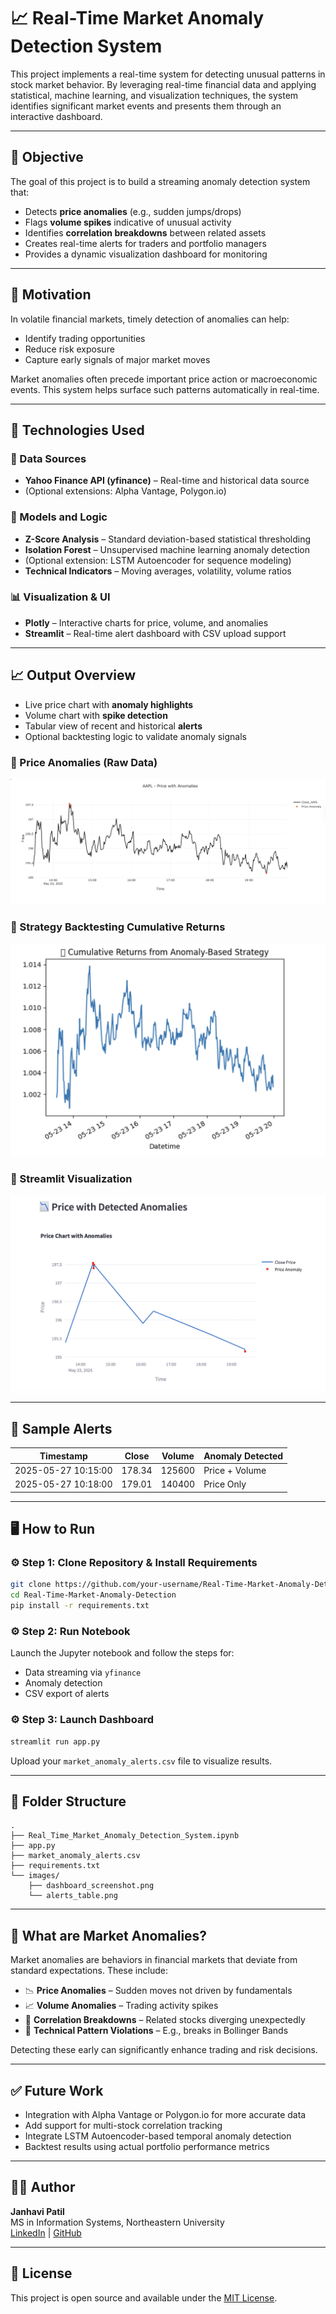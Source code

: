 # 📈 Real-Time Market Anomaly Detection System

This project implements a real-time system for detecting unusual patterns in stock market behavior. By leveraging real-time financial data and applying statistical, machine learning, and visualization techniques, the system identifies significant market events and presents them through an interactive dashboard.


---

## 📌 Objective

The goal of this project is to build a streaming anomaly detection system that:

- Detects **price anomalies** (e.g., sudden jumps/drops)
- Flags **volume spikes** indicative of unusual activity
- Identifies **correlation breakdowns** between related assets
- Creates real-time alerts for traders and portfolio managers
- Provides a dynamic visualization dashboard for monitoring

---

## 🧠 Motivation

In volatile financial markets, timely detection of anomalies can help:

- Identify trading opportunities  
- Reduce risk exposure  
- Capture early signals of major market moves

Market anomalies often precede important price action or macroeconomic events. This system helps surface such patterns automatically in real-time.

---

## 🧰 Technologies Used

### 📡 Data Sources
- **Yahoo Finance API (yfinance)** – Real-time and historical data source  
- (Optional extensions: Alpha Vantage, Polygon.io)

### 🧠 Models and Logic
- **Z-Score Analysis** – Standard deviation-based statistical thresholding  
- **Isolation Forest** – Unsupervised machine learning anomaly detection  
- (Optional extension: LSTM Autoencoder for sequence modeling)  
- **Technical Indicators** – Moving averages, volatility, volume ratios

### 📊 Visualization & UI
- **Plotly** – Interactive charts for price, volume, and anomalies  
- **Streamlit** – Real-time alert dashboard with CSV upload support

---

## 📈 Output Overview

- Live price chart with **anomaly highlights**
- Volume chart with **spike detection**
- Tabular view of recent and historical **alerts**
- Optional backtesting logic to validate anomaly signals

### 🔹 Price Anomalies (Raw Data)

![Price with Anomalies](images/AAPL_price_with_anomalies.png)

### 🔹 Strategy Backtesting Cumulative Returns

![Cumulative Returns](images/Backtesting_strategy_singleValidation.png)

### 🔹 Streamlit Visualization

![Streamlit Dashboard](images/price_chart.png)

---

## 🧪 Sample Alerts

| Timestamp           | Close   | Volume | Anomaly Detected |
|---------------------|---------|--------|------------------|
| 2025-05-27 10:15:00 | 178.34  | 125600 | Price + Volume   |
| 2025-05-27 10:18:00 | 179.01  | 140400 | Price Only       |

---

## 🖥️ How to Run

### ⚙️ Step 1: Clone Repository & Install Requirements

```bash
git clone https://github.com/your-username/Real-Time-Market-Anomaly-Detection.git
cd Real-Time-Market-Anomaly-Detection
pip install -r requirements.txt
```

### ⚙️ Step 2: Run Notebook

Launch the Jupyter notebook and follow the steps for:
- Data streaming via `yfinance`
- Anomaly detection
- CSV export of alerts

### ⚙️ Step 3: Launch Dashboard

```bash
streamlit run app.py
```

Upload your `market_anomaly_alerts.csv` file to visualize results.

---

## 🧩 Folder Structure

```
.
├── Real_Time_Market_Anomaly_Detection_System.ipynb
├── app.py
├── market_anomaly_alerts.csv
├── requirements.txt
└── images/
    ├── dashboard_screenshot.png
    └── alerts_table.png
```

---

## 📘 What are Market Anomalies?

Market anomalies are behaviors in financial markets that deviate from standard expectations. These include:

- 📉 **Price Anomalies** – Sudden moves not driven by fundamentals
- 📈 **Volume Anomalies** – Trading activity spikes
- 🔗 **Correlation Breakdowns** – Related stocks diverging unexpectedly
- 📐 **Technical Pattern Violations** – E.g., breaks in Bollinger Bands

Detecting these early can significantly enhance trading and risk decisions.

---

## ✅ Future Work

- Integration with Alpha Vantage or Polygon.io for more accurate data
- Add support for multi-stock correlation tracking
- Integrate LSTM Autoencoder-based temporal anomaly detection
- Backtest results using actual portfolio performance metrics

---

## 👩‍💻 Author

**Janhavi Patil**  
MS in Information Systems, Northeastern University  
[LinkedIn](https://www.linkedin.com/in/janhavi502) | [GitHub](https://github.com/janhavi502)

---

## 📜 License

This project is open source and available under the [MIT License](LICENSE).
